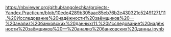 https://nbviewer.org/github/angolechka/projects-Yandex.Practicum/blob/10ede4289b305aac85eb76b2e430321c52491271/11.%20Исследование%20надёжности%20заёмщиков%20—%20анализ%20банковских%20данных/11.%20Исследование%20надёжности%20заёмщиков%20—%20анализ%20банковских%20данны.ipynb
